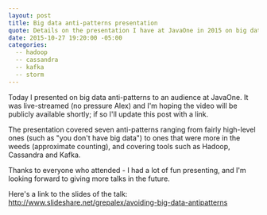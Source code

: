 ```yaml
---
layout: post
title: Big data anti-patterns presentation
quote: Details on the presentation I have at JavaOne in 2015 on big data antipatterns.
date: 2015-10-27 19:20:00 -05:00
categories:
  -- hadoop
  -- cassandra
  -- kafka
  -- storm
---
```


Today I presented on big data anti-patterns to an audience at JavaOne.  It was
live-streamed (no pressure Alex) and I'm hoping the video will be publicly available shortly;
if so I'll update this post with a link.

The presentation covered seven anti-patterns ranging from fairly high-level
ones (such as "you don't have big data") to ones that were more in the weeds
(approximate counting), and covering tools such as Hadoop, Cassandra and Kafka.

Thanks to everyone who attended - I had a lot of fun presenting, and I'm looking
forward to giving more talks in the future.

Here's a link to the slides of the talk:  http://www.slideshare.net/grepalex/avoiding-big-data-antipatterns
